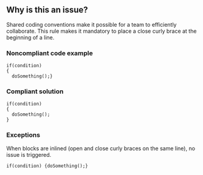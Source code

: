 ## Why is this an issue?
 
Shared coding conventions make it possible for a team to efficiently collaborate. This rule makes it mandatory to place a close curly brace at the beginning of a line.
 
### Noncompliant code example

    if(condition)
    {
      doSomething();}

### Compliant solution

    if(condition)
    {
      doSomething();
    }

### Exceptions
 
When blocks are inlined (open and close curly braces on the same line), no issue is triggered.

    if(condition) {doSomething();}